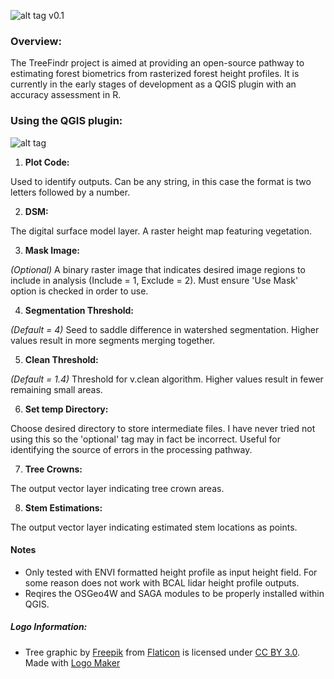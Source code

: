 ![alt tag](https://github.com/jperkins12/TreeFindr/blob/master/Images/TreeFindr_Logo.png)
v0.1

### Overview:
The TreeFindr project is aimed at providing an open-source pathway to estimating forest biometrics from rasterized forest height profiles. It is currently in the early stages of development as a QGIS plugin with an accuracy assessment in R.

### Using the QGIS plugin:

![alt tag](https://github.com/jperkins12/TreeFindr/blob/master/Images/Execute_Window.PNG)

1. **Plot Code:**

  Used to identify outputs. Can be any string, in this case the format is two letters followed by a number.

2. **DSM:**

  The digital surface model layer. A raster height map featuring vegetation.
  
3. **Mask Image:**

  *(Optional)* A binary raster image that indicates desired image regions to include in analysis (Include = 1, Exclude = 2). Must ensure 'Use Mask' option is checked in order to use.
  
4. **Segmentation Threshold:**
  
  *(Default = 4)* Seed to saddle difference in watershed segmentation. Higher values result in more segments merging together.

5. **Clean Threshold:**

  *(Default = 1.4)* Threshold for v.clean algorithm. Higher values result in fewer remaining small areas.
  
6. **Set temp Directory:**

  Choose desired directory to store intermediate files. I have never tried not using this so the 'optional' tag may in fact be incorrect. Useful for identifying the source of errors in the processing pathway.

7. **Tree Crowns:**

  The output vector layer indicating tree crown areas.

8. **Stem Estimations:**

  The output vector layer indicating estimated stem locations as points.

#### Notes
- Only tested with ENVI formatted height profile as input height field. For some reason does not work with BCAL lidar height profile outputs.
- Reqires the OSGeo4W and SAGA modules to be properly installed within QGIS.

##### Logo Information:
- Tree graphic by <a href="http://www.freepik.com/">Freepik</a> from <a href="http://www.flaticon.com/">Flaticon</a> is licensed under <a href="http://creativecommons.org/licenses/by/3.0/" title="Creative Commons BY 3.0">CC BY 3.0</a>. Made with <a href="http://logomakr.com" title="Logo Maker">Logo Maker</a>
